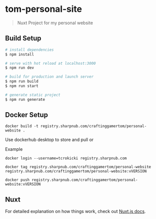 # tom-personal-site

> Nuxt Project for my personal website

## Build Setup

```bash
# install dependencies
$ npm install

# serve with hot reload at localhost:3000
$ npm run dev

# build for production and launch server
$ npm run build
$ npm run start

# generate static project
$ npm run generate
```

## Docker Setup
```
docker build -t registry.sharpnub.com/craftinggamertom/personal-website .
```
Use dockerhub desktop to store and pull or

Example
```
docker login --username=tcrokicki registry.sharpnub.com

docker tag registry.sharpnub.com/craftinggamertom/personal-website registry.sharpnub.com/craftinggamertom/personal-website:vVERSION

docker push registry.sharpnub.com/craftinggamertom/personal-website:vVERSION
```

## Nuxt

For detailed explanation on how things work, check out [Nuxt.js docs](https://nuxtjs.org).
